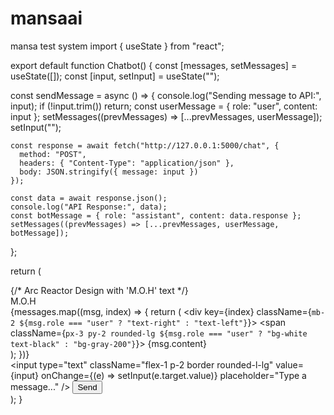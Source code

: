 # mansaai
mansa test system 
import { useState } from "react";

export default function Chatbot() {
  const [messages, setMessages] = useState([]);
  const [input, setInput] = useState("");

  const sendMessage = async () => {
    console.log("Sending message to API:", input);
    if (!input.trim()) return;
    const userMessage = { role: "user", content: input };
    setMessages((prevMessages) => [...prevMessages, userMessage]);
    setInput("");

    const response = await fetch("http://127.0.0.1:5000/chat", {
      method: "POST",
      headers: { "Content-Type": "application/json" },
      body: JSON.stringify({ message: input })
    });
    
    const data = await response.json();
    console.log("API Response:", data);
    const botMessage = { role: "assistant", content: data.response };
    setMessages((prevMessages) => [...prevMessages, userMessage, botMessage]);
  };

  return (
    <div className="flex flex-col items-center max-w-lg mx-auto p-4 border rounded-lg shadow-lg bg-white">
      {/* Arc Reactor Design with 'M.O.H' text */}
      <div className="relative w-24 h-24 flex items-center justify-center">
        <div className="absolute w-24 h-24 bg-blue-500 rounded-full animate-ping opacity-50"></div>
        <div className="absolute w-20 h-20 bg-blue-600 rounded-full animate-pulse opacity-75"></div>
        <div className="absolute w-16 h-16 bg-blue-700 rounded-full border-4 border-white shadow-lg"></div>
        <div className="absolute w-12 h-12 bg-white rounded-full opacity-90 flex items-center justify-center">
          <span className="text-black font-bold text-lg">M.O.H</span>
        </div>
      </div>
      <div className="flex flex-col w-full p-4 border rounded-lg shadow-lg bg-white">
        <div className="h-80 overflow-y-auto p-2 border-b">
          {messages.map((msg, index) => {
            return (
              <div key={index} className={`mb-2 ${msg.role === "user" ? "text-right" : "text-left"}`}>
                <span className={`px-3 py-2 rounded-lg ${msg.role === "user" ? "bg-white text-black" : "bg-gray-200"}`}>
                  {msg.content}
                </span>
              </div>
            );
          })}
        </div>
        <div className="flex mt-2">
          <input
            type="text"
            className="flex-1 p-2 border rounded-l-lg"
            value={input}
            onChange={(e) => setInput(e.target.value)}
            placeholder="Type a message..."
          />
          <button className="px-4 bg-white text-black rounded-r-lg" onClick={sendMessage}>
            Send
          </button>
        </div>
      </div>
    </div>
  );
}

